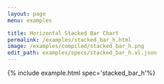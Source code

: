 ```yaml
---
layout: page
menu: examples

title: Horizontal Stacked Bar Chart
permalink: /examples/stacked_bar_h.html
image: /examples/compiled/stacked_bar_h.png
edit_path: examples/specs/stacked_bar_h.vl.json
---
```




{% include example.html spec='stacked_bar_h'%}
